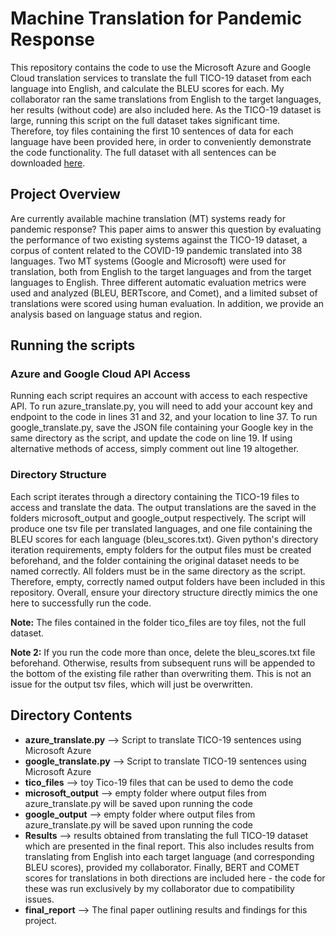 # Machine Translation for Pandemic Response

This repository contains the code to use the Microsoft Azure and Google Cloud translation services to translate the full TICO-19 dataset from each language into English, and calculate the BLEU scores for each. My collaborator ran the same translations from English to the target languages, her results (without code) are also included here. As the TICO-19 dataset is large, running this script on the full dataset takes significant time. Therefore, toy files containing the first 10 sentences of data for each language have been provided here, in order to conveniently demonstrate the code functionality. The full dataset with all sentences can be downloaded [here](https://tico-19.github.io/).

## Project Overview

Are currently available machine translation (MT) systems ready for pandemic response? This paper aims to answer this question by evaluating the performance of two existing systems against the TICO-19 dataset, a corpus of content related to the COVID-19 pandemic translated into 38 languages. Two MT systems (Google and Microsoft) were used for translation, both from English to the target languages and from the target languages to English. Three different automatic evaluation metrics were used and analyzed (BLEU, BERTscore, and Comet), and a limited subset of translations were scored using human evaluation. In addition, we provide an analysis based on language status and region.

## Running the scripts

### Azure and Google Cloud API Access
Running each script requires an account with access to each respective API. To run azure_translate.py, you will need to add your account key and endpoint to the code in lines 31 and 32, and your location to line 37. To run google_translate.py, save the JSON file containing your Google key in the same directory as the script, and update the code on line 19. If using alternative methods of access, simply comment out line 19 altogether.

### Directory Structure
Each script iterates through a directory containing the TICO-19 files to access and translate the data. The output translations are the saved in the folders microsoft_output and google_output respectively. The script will produce one tsv file per translated languages, and one file containing the BLEU scores for each language (bleu_scores.txt). Given python's directory iteration requirements, empty folders for the output files must be created beforehand, and the folder containing the original dataset needs to be named correctly. All folders must be in the same directory as the script. Therefore, empty, correctly named output folders have been included in this repository. Overall, ensure your directory structure directly mimics the one here to successfully run the code.

**Note:** The files contained in the folder tico_files are toy files, not the full dataset.

**Note 2:** If you run the code more than once, delete the bleu_scores.txt file beforehand. Otherwise, results from subsequent runs will be appended to the bottom of the existing file rather than overwriting them. This is not an issue for the output tsv files, which will just be overwritten.

## Directory Contents
+ **azure_translate.py** --> Script to translate TICO-19 sentences using Microsoft Azure
+ **google_translate.py** --> Script to translate TICO-19 sentences using Microsoft Azure
+ **tico_files** --> toy Tico-19 files that can be used to demo the code
+ **microsoft_output** --> empty folder where output files from azure_translate.py will be saved upon running the code
+ **google_output** --> empty folder where output files from azure_translate.py will be saved upon running the code
+ **Results** --> results obtained from translating the full TICO-19 dataset which are presented in the final report. This also includes results from translating from English into each target language (and corresponding BLEU scores), provided my collaborator. Finally, BERT and COMET scores for translations in both directions are included here - the code for these was run exclusively by my collaborator due to compatibility issues.
+ **final_report** --> The final paper outlining results and findings for this project.
